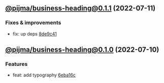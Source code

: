 ## [@pijma/business-heading@0.1.1](https://github.com/qiwi/pijma-business/compare/2022.7.10-pijma.business-heading.0.1.0-f0...2022.7.11-pijma.business-heading.0.1.1-f0) (2022-07-11)

### Fixes & improvements
* fix: up deps [8de9c41](https://github.com/qiwi/pijma-business/commit/8de9c418fcc3c850f99d684bfa9c85fe41e5fe1c)

## [@pijma/business-heading@0.1.0](https://github.com/qiwi/pijma-business/compare/undefined...2022.7.10-pijma.business-heading.0.1.0-f0) (2022-07-10)

### Features
* feat: add typography [6eba16c](https://github.com/qiwi/pijma-business/commit/6eba16c8c152c586ed107b627d6b1bfc0409bb88)

